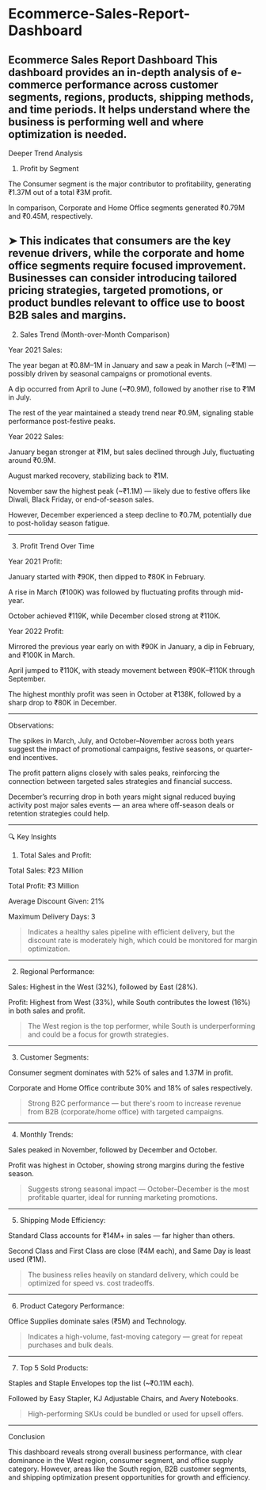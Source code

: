 # Ecommerce-Sales-Report-Dashboard
Ecommerce Sales Report Dashboard
This dashboard provides an in-depth analysis of e-commerce performance across customer segments, regions, products, shipping methods, and time periods. It helps understand where the business is performing well and where optimization is needed.
---
Deeper Trend Analysis

1. Profit by Segment

The Consumer segment is the major contributor to profitability, generating ₹1.37M out of a total ₹3M profit.

In comparison, Corporate and Home Office segments generated ₹0.79M and ₹0.45M, respectively.

➤ This indicates that consumers are the key revenue drivers, while the corporate and home office segments require focused improvement.
Businesses can consider introducing tailored pricing strategies, targeted promotions, or product bundles relevant to office use to boost B2B sales and margins.
---

2. Sales Trend (Month-over-Month Comparison)

Year 2021 Sales:

The year began at ₹0.8M–1M in January and saw a peak in March (~₹1M) — possibly driven by seasonal campaigns or promotional events.

A dip occurred from April to June (~₹0.9M), followed by another rise to ₹1M in July.

The rest of the year maintained a steady trend near ₹0.9M, signaling stable performance post-festive peaks.


Year 2022 Sales:

January began stronger at ₹1M, but sales declined through July, fluctuating around ₹0.9M.

August marked recovery, stabilizing back to ₹1M.

November saw the highest peak (~₹1.1M) — likely due to festive offers like Diwali, Black Friday, or end-of-season sales.

However, December experienced a steep decline to ₹0.7M, potentially due to post-holiday season fatigue.

---

3. Profit Trend Over Time

Year 2021 Profit:

January started with ₹90K, then dipped to ₹80K in February.

A rise in March (₹100K) was followed by fluctuating profits through mid-year.

October achieved ₹119K, while December closed strong at ₹110K.


Year 2022 Profit:

Mirrored the previous year early on with ₹90K in January, a dip in February, and ₹100K in March.

April jumped to ₹110K, with steady movement between ₹90K–₹110K through September.

The highest monthly profit was seen in October at ₹138K, followed by a sharp drop to ₹80K in December.

---

Observations:

The spikes in March, July, and October–November across both years suggest the impact of promotional campaigns, festive seasons, or quarter-end incentives.

The profit pattern aligns closely with sales peaks, reinforcing the connection between targeted sales strategies and financial success.

December’s recurring drop in both years might signal reduced buying activity post major sales events — an area where off-season deals or retention strategies could help.

---

🔍 Key Insights

1. Total Sales and Profit:

Total Sales: ₹23 Million

Total Profit: ₹3 Million

Average Discount Given: 21%

Maximum Delivery Days: 3


> Indicates a healthy sales pipeline with efficient delivery, but the discount rate is moderately high, which could be monitored for margin optimization.

---

2. Regional Performance:

Sales: Highest in the West (32%), followed by East (28%).

Profit: Highest from West (33%), while South contributes the lowest (16%) in both sales and profit.


> The West region is the top performer, while South is underperforming and could be a focus for growth strategies.

---

3. Customer Segments:

Consumer segment dominates with 52% of sales and 1.37M in profit.

Corporate and Home Office contribute 30% and 18% of sales respectively.


> Strong B2C performance — but there's room to increase revenue from B2B (corporate/home office) with targeted campaigns.
---

4.  Monthly Trends:

Sales peaked in November, followed by December and October.

Profit was highest in October, showing strong margins during the festive season.


> Suggests strong seasonal impact — October–December is the most profitable quarter, ideal for running marketing promotions.

---

5. Shipping Mode Efficiency:

Standard Class accounts for ₹14M+ in sales — far higher than others.

Second Class and First Class are close (₹4M each), and Same Day is least used (₹1M).


> The business relies heavily on standard delivery, which could be optimized for speed vs. cost tradeoffs.
---

6. Product Category Performance:

Office Supplies dominate sales (₹5M) and Technology.


> Indicates a high-volume, fast-moving category — great for repeat purchases and bulk deals.

---

7. Top 5 Sold Products:

Staples and Staple Envelopes top the list (~₹0.11M each).

Followed by Easy Stapler, KJ Adjustable Chairs, and Avery Notebooks.

> High-performing SKUs could be bundled or used for upsell offers.
---

Conclusion

This dashboard reveals strong overall business performance, with clear dominance in the West region, consumer segment, and office supply category. However, areas like the South region, B2B customer segments, and shipping optimization present opportunities for growth and efficiency.
